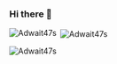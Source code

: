 ### Hi there 👋

<!--
**Adwait47s/Adwait47s** is a ✨ _special_ ✨ repository because its `README.md` (this file) appears on your GitHub profile.

Here are some ideas to get you started:

- 🔭 I’m currently working on ...
- 🌱 I’m currently learning ...
- 👯 I’m looking to collaborate on ...
- 🤔 I’m looking for help with ...
- 💬 Ask me about ...
- 📫 How to reach me: ...
- 😄 Pronouns: ...
- ⚡ Fun fact: ...
-->
<p><img align="left" src="https://github-readme-stats.vercel.app/api/top-langs?username=Adwait47s&show_icons=true&locale=en&layout=compact" alt="Adwait47s" /></p>

<p>&nbsp;<img align="center" src="https://github-readme-stats.vercel.app/api?username=Adwait47s&show_icons=true&locale=en" alt="Adwait47s" /></p>

<p><img align="center" src="https://github-readme-streak-stats.herokuapp.com/?user=Adwait47s&" alt="Adwait47s" /></p>
